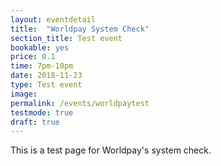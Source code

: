 ```yaml
---
layout: eventdetail
title:  "Worldpay System Check"
section_title: Test event
bookable: yes
price: 0.1
time: 7pm-10pm
date: 2018-11-23
type: Test event
image:
permalink: /events/worldpaytest
testmode: true
draft: true
---
```


This is a test page for Worldpay's system check.
